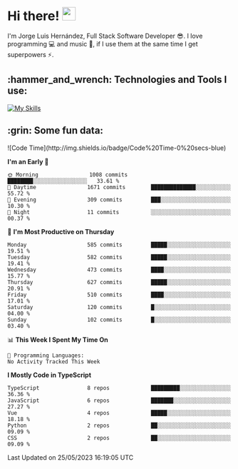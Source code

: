 <h1 align="left">
 <abc>
  <br>Hi there! <img src="https://user-images.githubusercontent.com/42378118/110234147-e3259600-7f4e-11eb-95be-0c4047144dea.gif" width="30"><br>
 </abc>
</h1>

I'm Jorge Luis Hernández, Full Stack Software Developer :sunglasses:. I love programming :computer: and music :musical_score:, if I use them at the same time I get superpowers :zap:. 


<h2 align="left">:hammer_and_wrench: Technologies and Tools I use:</h2>

[![My Skills](https://skillicons.dev/icons?i=js,ts,html,css,py,vue,react,next,nest,postgres,mysql)](https://skillicons.dev)

<h2 align="left">:grin: Some fun data:</h2>
<!--START_SECTION:waka-->
![Code Time](http://img.shields.io/badge/Code%20Time-0%20secs-blue)

**I'm an Early 🐤** 

```text
🌞 Morning                1008 commits        ████████░░░░░░░░░░░░░░░░░   33.61 % 
🌆 Daytime                1671 commits        ██████████████░░░░░░░░░░░   55.72 % 
🌃 Evening                309 commits         ███░░░░░░░░░░░░░░░░░░░░░░   10.30 % 
🌙 Night                  11 commits          ░░░░░░░░░░░░░░░░░░░░░░░░░   00.37 % 
```
📅 **I'm Most Productive on Thursday** 

```text
Monday                   585 commits         █████░░░░░░░░░░░░░░░░░░░░   19.51 % 
Tuesday                  582 commits         █████░░░░░░░░░░░░░░░░░░░░   19.41 % 
Wednesday                473 commits         ████░░░░░░░░░░░░░░░░░░░░░   15.77 % 
Thursday                 627 commits         █████░░░░░░░░░░░░░░░░░░░░   20.91 % 
Friday                   510 commits         ████░░░░░░░░░░░░░░░░░░░░░   17.01 % 
Saturday                 120 commits         █░░░░░░░░░░░░░░░░░░░░░░░░   04.00 % 
Sunday                   102 commits         █░░░░░░░░░░░░░░░░░░░░░░░░   03.40 % 
```


📊 **This Week I Spent My Time On** 

```text
💬 Programming Languages: 
No Activity Tracked This Week
```

**I Mostly Code in TypeScript** 

```text
TypeScript               8 repos             █████████░░░░░░░░░░░░░░░░   36.36 % 
JavaScript               6 repos             ███████░░░░░░░░░░░░░░░░░░   27.27 % 
Vue                      4 repos             █████░░░░░░░░░░░░░░░░░░░░   18.18 % 
Python                   2 repos             ██░░░░░░░░░░░░░░░░░░░░░░░   09.09 % 
CSS                      2 repos             ██░░░░░░░░░░░░░░░░░░░░░░░   09.09 % 
```




 Last Updated on 25/05/2023 16:19:05 UTC
<!--END_SECTION:waka-->
